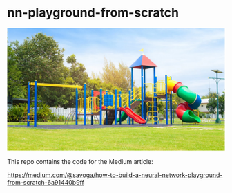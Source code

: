 # nn-playground-from-scratch
<img src='https://raw.githubusercontent.com/savoga/nn-playground-from-scratch/main/article/img/playground.png' width="800"><img/>

This repo contains the code for the Medium article: 

https://medium.com/@savoga/how-to-build-a-neural-network-playground-from-scratch-6a91440b9ff
